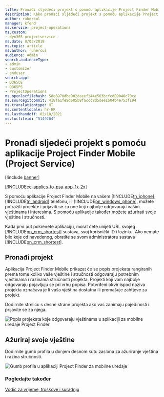 ```yaml
---
title: Pronađi sljedeći projekt s pomoću aplikacije Project Finder Mobile
description: Kako pronaći sljedeći projekt s pomoću aplikacije Project Finder Mobile za Project Service
author: ruhercul
manager: kfend
ms.service: project-operations
ms.custom:
- dyn365-projectservice
ms.date: 8/03/2018
ms.topic: article
ms.author: ruhercul
audience: Admin
search.audienceType:
- admin
- customizer
- enduser
search.app:
- D365CE
- D365PS
- ProjectOperations
ms.openlocfilehash: 58e6970dbe902deeef144e563bcfcd09046c70ce
ms.sourcegitcommit: 418fa1fe9d605b8faccc2d5dee1b04b4e753f194
ms.translationtype: HT
ms.contentlocale: hr-HR
ms.lasthandoff: 02/10/2021
ms.locfileid: "5149264"
---
```

# <a name="find-your-next-project-with-the-project-finder-mobile-app-project-service"></a>Pronađi sljedeći projekt s pomoću aplikacije Project Finder Mobile (Project Service)

[!include [banner](../includes/psa-now-project-operations.md)]

[!INCLUDE[cc-applies-to-psa-app-1x-2x](../includes/cc-applies-to-psa-app-1x-2x.md)]

S pomoću aplikacije Project Finder Mobile na vašem [!INCLUDE[tn_iphone](../includes/tn-iphone.md)], [!INCLUDE[tn_android](../includes/tn-android.md)] telefonu, ili [!INCLUDE[pn_windows_phone](../includes/pn-windows-phone.md)], možete potražiti projekte i prijaviti se za one koji najbolje odgovaraju vašim vještinama i interesima. S pomoću aplikacije također možete ažurirati svoje vještine i stručnosti.  
  
 Kada prvi put pokrenete aplikaciju, morat ćete unijeti URL svojeg [!INCLUDE[pn_crm_shortest](../includes/pn-crm-shortest.md)] sustava, svoj korisnički ID i lozinku. Ako nemate bilo koje od navedenog, obratite se svom administratoru sustava [!INCLUDE[pn_crm_shortest](../includes/pn-crm-shortest.md)].  
  
## <a name="find-a-project"></a>Pronađi projekt  
 Aplikacija Project Finder Mobile prikazat će se popis projekata rangiranih prema tome koliko vaše vještine i stručnosti odgovaraju potrebnim vještinama i razinama stručnosti projekta. Projekti koji vam najbolje odgovaraju pojavljuju se pri vrhu popisa. Potvrđeni okvir ispod naziva projekta označava je li vaša vještina dostatna ili premašuje zahtjeve za projekt.  
  
 Dodirnite strelicu s desne strane projekta ako vas zanimaju pojedinosti i prijavite se za njega.  
  
 ![Popis projekata koje odgovaraju vještinama u aplikaciji za mobilne uređaje Project Finder](../psa/media/project-service-project-finder-list.png "Popis projekata koje odgovaraju vještinama u aplikaciji za mobilne uređaje Project Finder")  
  
## <a name="update-your-skills"></a>Ažuriraj svoje vještine  
 Dodirnite gumb profila u donjem desnom kutu zaslona za ažuriranje vještina i razina stručnosti.  
  
 ![Gumb profila u aplikaciji Project Finder za mobilne uređaje](../psa/media/project-service-project-finder-profile.png "Gumb profila u aplikaciji Project Finder za mobilne uređaje")  
  
### <a name="see-also"></a>Pogledajte također  
 [Vodič za vrijeme, troškove i suradnju](../psa/time-expense-collaboration-guide.md)
